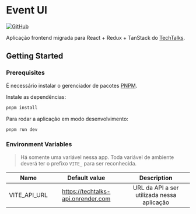 # Event UI

[![GitHub](https://img.shields.io/github/license/ricardoandreh/event-ui)](https://github.com/ricardoandreh/event-ui/blob/master/LICENSE)

Aplicação frontend migrada para React + Redux + TanStack do [TechTalks](https://github.com/ricardoandreh/techtalks/).

## Getting Started

### Prerequisites

É necessário instalar o gerenciador de pacotes [PNPM](https://pnpm.io/installation).

Instale as dependências:

```sh
pnpm install
```

Para rodar a aplicação em modo desenvolvimento:

```sh
pnpm run dev
```

### Environment Variables

> Há somente uma variável nessa app. Toda variável de ambiente deverá ter o prefixo `VITE_` para ser reconhecida.

|     Name     |           Default value            |                Description                 |
| :----------: | :--------------------------------: | :----------------------------------------: |
| VITE_API_URL | https://techtalks-api.onrender.com | URL da API a ser utilizada nessa aplicação |
